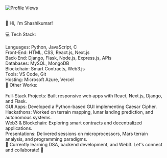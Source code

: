 ![Profile Views](https://hits.seeyoufarm.com/api/count/incr/badge.svg?url=https://github.com/Shashikumar-ezhilarasu&title=Profile%20Views)
 <br>
 <br>

👋 Hi, I'm Shashikumar! <br>
 <br>
💻 Tech Stack: <br>
 <br>
Languages: Python, JavaScript, C <br>
Front-End: HTML, CSS, React.js, Next.js  <br>
Back-End: Django, Flask, Node.js, Express.js, APIs <br>
Databases: MySQL, MongoDB <br>
Blockchain: Smart Contracts, Web3.js <br>
Tools: VS Code, Git <br>
Hosting: Microsoft Azure, Vercel <br>
🚀 Other Works: <br>
 <br>
Full-Stack Projects: Built responsive web apps with React, Next.js, Django, and Flask. <br>
GUI Apps: Developed a Python-based GUI implementing Caesar Cipher. <br>
Hackathons: Worked on terrain mapping, lunar landing prediction, and autonomous systems. <br>
Web3 & Blockchain: Exploring smart contracts and decentralized applications. <br>
Presentations: Delivered sessions on microprocessors, Mars terrain analysis, and programming paradigms. <br>
🌱 Currently learning DSA, backend development, and Web3. Let's connect and collaborate! 🚀 <br>
 <br>
